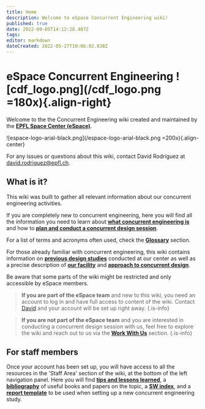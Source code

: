 ```yaml
---
title: Home
description: Welcome to eSpace Concurrent Engineering wiki!
published: true
date: 2022-09-05T14:12:28.407Z
tags: 
editor: markdown
dateCreated: 2022-05-27T10:06:02.838Z
---
```


# eSpace Concurrent Engineering ![cdf_logo.png](/cdf_logo.png =180x){.align-right}
Welcome to the the Concurrent Engineering wiki created and maintained by the **[EPFL Space Center (eSpace)](https://espace.epfl.ch/)**.

![espace-logo-arial-black.png](/espace-logo-arial-black.png =200x){.align-center}

For any issues or questions about this wiki, contact David Rodríguez at [david.rodriguez@epfl.ch](mailto:david.rodriguez@epfl.ch). 

## What is it?
This wiki was built to gather all relevant information about our concurrent engineering activities. 

If you are completely new to concurrent engineering, here you will find all the information you need to learn about **[what concurrent engineering is](/concurrent_engineering#definition)** and how to **[plan and conduct a concurrent design session](/concurrent_engineering#ce_workflow)**. 

For a list of terms and acronyms often used, check the **[Glossary](/glossary)** section.

For those already familiar with concurrent engineering, this wiki contains information on **[previous design studies](/ce_studies)** conducted at our center as well as a precise description of **[our facility](/cdf)** and **[approach to concurrent design](/concurrent_engineering#ce_workflow)**.

Be aware that some parts of the wiki might be restricted and only accessible by eSpace members.

> **If you are part of the eSpace team** and new to this wiki, you need an account to log in and have full access to content of the wiki. Contact [David](mailto:david.rodriguez@epfl.ch) and your account will be set up right away. 
{.is-info}

> **If you are not part of the eSpace team** and you are interested in conducting a concurrent design session with us, feel free to explore the wiki and reach out to us via the **[Work With Us](/work_with_us)** section. 
{.is-info}

## For staff members

Once your account has been set up, you will have access to all the resources in the 'Staff Area' section of the wiki, at the bottom of the left navigation panel. Here you will find **[tips and lessons learned](/useful_tips)**, a **[bibliography](/bibliography)** of useful books and papers on the topic, a **[SW index](/sw_index)**, and a **[report template](/study_report_template)** to be used when setting up a new concurrent engineering study. 